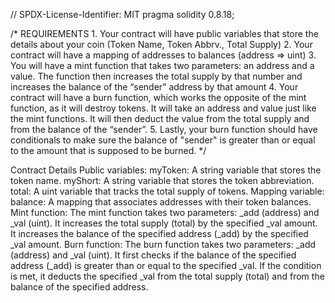 
// SPDX-License-Identifier: MIT
pragma solidity 0.8.18;

/*
       REQUIREMENTS
    1. Your contract will have public variables that store the details about your coin (Token Name, Token Abbrv., Total Supply)
    2. Your contract will have a mapping of addresses to balances (address => uint)
    3. You will have a mint function that takes two parameters: an address and a value. 
       The function then increases the total supply by that number and increases the balance 
       of the “sender” address by that amount
    4. Your contract will have a burn function, which works the opposite of the mint function, as it will destroy tokens. 
       It will take an address and value just like the mint functions. It will then deduct the value from the total supply 
       and from the balance of the “sender”.
    5. Lastly, your burn function should have conditionals to make sure the balance of "sender" is greater than or equal 
       to the amount that is supposed to be burned.
*/

Contract Details Public variables: myToken: A string variable that stores the token name. myShort: A string variable that stores the token abbreviation. total: A uint variable that tracks the total supply of tokens. Mapping variable: balance: A mapping that associates addresses with their token balances. Mint function: The mint function takes two parameters: _add (address) and _val (uint). It increases the total supply (total) by the specified _val amount. It increases the balance of the specified address (_add) by the specified _val amount. Burn function: The burn function takes two parameters: _add (address) and _val (uint). It first checks if the balance of the specified address (_add) is greater than or equal to the specified _val. If the condition is met, it deducts the specified _val from the total supply (total) and from the balance of the specified address.
